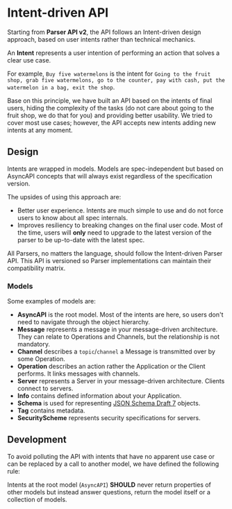 # Intent-driven API
Starting from **Parser API v2**, the API follows an Intent-driven design approach, based on user intents rather than technical mechanics.

An **Intent** represents a user intention of performing an action that solves a clear use case. 

For example, `Buy five watermelons` is the intent for `Going to the fruit shop, grab five watermelons, go to the counter, pay with cash, put the watermelon in a bag, exit the shop`.

Base on this principle, we have built an API based on the intents of final users, hiding the complexity of the tasks (do not care about going to the fruit shop, we do that for you) and providing better usability.
We tried to cover most use cases; however, the API accepts new intents adding new intents at any moment.

## Design

Intents are wrapped in models. Models are spec-independent but based on AsyncAPI concepts that will always exist regardless of the specification version. 

The upsides of using this approach are:
- Better user experience. Intents are much simple to use and do not force users to know about all spec internals.
- Improves resiliency to breaking changes on the final user code. Most of the time, users will **only** need to upgrade to the latest version of the parser to be up-to-date with the latest spec.

All Parsers, no matters the language, should follow the Intent-driven Parser API. 
This API is versioned so Parser implementations can maintain their compatibility matrix.

### Models 

Some examples of models are:
- **AsyncAPI** is the root model. Most of the intents are here, so users don't need to navigate through the object hierarchy.
- **Message** represents a message in your message-driven architecture. They can relate to Operations and Channels, but the relationship is not mandatory. 
- **Channel** describes a `topic`/`channel` a Message is transmitted over by some Operation.
- **Operation** describes an action rather the Application or the Client performs. It links messages with channels.
- **Server** represents a Server in your message-driven architecture. Clients connect to servers.
- **Info** contains defined information about your Application.
- **Schema** is used for representing [JSON Schema Draft 7](https://json-schema.org/draft-07/json-schema-release-notes.html) objects.
- **Tag** contains metadata.
- **SecurityScheme** represents security specifications for servers.

## Development
To avoid polluting the API with intents that have no apparent use case or can be replaced by a call to another model, we have defined the following rule:

Intents at the root model (`AsyncAPI`) **SHOULD** never return properties of other models but instead answer questions, return the model itself or a collection of models.
